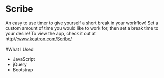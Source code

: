# Scribe
An easy to use timer to give yourself a short break in your workflow! Set a custom amount of time you would like to work for, then set a break time to your desire! To view the app, check it out at http//:www.kcatron.com/Scribe/
<br><br>
#What I Used
* JavaScript
* jQuery
* Bootstrap
 <br><br>

